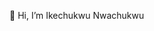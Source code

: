 👋 Hi, I’m Ikechukwu Nwachukwu

<!---
IkenNwa/IkenNwa is a ✨ special ✨ repository because its `README.md` (this file) appears on your GitHub profile.
You can click the Preview link to take a look at your changes.
--->
